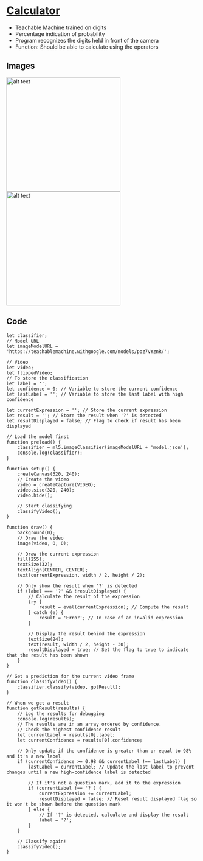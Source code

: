 # [Calculator](https://hbk-bs.github.io/teachable-machine-ivohartwig/test_rechner_3/)

* Teachable Machine trained on digits
* Percentage indication of probability
* Program recognizes the digits held in front of the camera
* Function: Should be able to calculate using the operators

## Images 
<img src="https://hbk-bs.github.io/teachable-machine-ivohartwig/assets/bla.jpg" alt="alt text" width="300" height=auto/>

<img src="https://hbk-bs.github.io/teachable-machine-ivohartwig/assets/bla2.jpg" alt="alt text" width="300" height=auto/>





## Code 

```` // Classifier Variable
let classifier;
// Model URL
let imageModelURL = 'https://teachablemachine.withgoogle.com/models/poz7vYznR/';

// Video
let video;
let flippedVideo;
// To store the classification
let label = '';
let confidence = 0; // Variable to store the current confidence
let lastLabel = ''; // Variable to store the last label with high confidence

let currentExpression = ''; // Store the current expression
let result = ''; // Store the result when '?' is detected
let resultDisplayed = false; // Flag to check if result has been displayed

// Load the model first
function preload() {
	classifier = ml5.imageClassifier(imageModelURL + 'model.json');
	console.log(classifier);
}

function setup() {
	createCanvas(320, 240);
	// Create the video
	video = createCapture(VIDEO);
	video.size(320, 240);
	video.hide();

	// Start classifying
	classifyVideo();
}

function draw() {
	background(0);
	// Draw the video
	image(video, 0, 0);

	// Draw the current expression
	fill(255);
	textSize(32);
	textAlign(CENTER, CENTER);
	text(currentExpression, width / 2, height / 2);

	// Only show the result when '?' is detected
	if (label === '?' && !resultDisplayed) {
		// Calculate the result of the expression
		try {
			result = eval(currentExpression); // Compute the result
		} catch (e) {
			result = 'Error'; // In case of an invalid expression
		}

		// Display the result behind the expression
		textSize(24);
		text(result, width / 2, height - 30);
		resultDisplayed = true; // Set the flag to true to indicate that the result has been shown
	}
}

// Get a prediction for the current video frame
function classifyVideo() {
	classifier.classify(video, gotResult);
}

// When we get a result
function gotResult(results) {
	// Log the results for debugging
	console.log(results);
	// The results are in an array ordered by confidence.
	// Check the highest confidence result
	let currentLabel = results[0].label;
	let currentConfidence = results[0].confidence;

	// Only update if the confidence is greater than or equal to 98% and it's a new label
	if (currentConfidence >= 0.98 && currentLabel !== lastLabel) {
		lastLabel = currentLabel; // Update the last label to prevent changes until a new high-confidence label is detected

		// If it's not a question mark, add it to the expression
		if (currentLabel !== '?') {
			currentExpression += currentLabel;
			resultDisplayed = false; // Reset result displayed flag so it won't be shown before the question mark
		} else {
			// If '?' is detected, calculate and display the result
			label = '?';
		}
	}

	// Classify again!
	classifyVideo();
}
 ````





